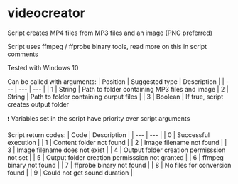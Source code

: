 # videocreator
Script creates MP4 files from MP3 files and an image (PNG preferred)

Script uses ffmpeg / ffprobe binary tools, read more on this in script comments

Tested with Windows 10

Can be called with arguments:
| Position | Suggested type | Description |
| --- | --- | --- |
| 1 | String | Path to folder containing MP3 files and image
| 2 | String | Path to folder containing ourput files |
| 3 | Boolean | If true, script creates output folder

:exclamation: Variables set in the script have priority over script arguments

Script return codes:
| Code | Description |
| --- | --- |
| 0 | Successful execution |
| 1 | Content folder not found |
| 2 | Image filename not found |
| 3 | Image filename does not exist |
| 4 | Output folder creation permisssion not set |
| 5 | Output folder creation permisssion not granted |
| 6 | ffmpeg binary not found |
| 7 | ffprobe binary not found |
| 8 | No files for conversion found |
| 9 | Could not get sound duration |
